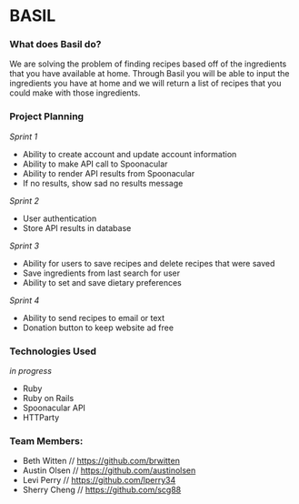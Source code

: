 # BASIL

### What does Basil do?
We are solving the problem of finding recipes based off of the ingredients that you have available at home. Through Basil you will be able to input the ingredients you have at home and we will return a list of recipes that you could make with those ingredients.

### Project Planning
_Sprint 1_
+ Ability to create account and update account information
+ Ability to make API call to Spoonacular
+ Ability to render API results from Spoonacular
+ If no results, show sad no results message

_Sprint 2_
+ User authentication
+ Store API results in database

_Sprint 3_
+ Ability for users to save recipes and delete recipes that were saved
+ Save ingredients from last search for user
+ Ability to set and save dietary preferences

_Sprint 4_
+ Ability to send recipes to email or text
+ Donation button to keep website ad free

### Technologies Used
_in progress_
+ Ruby
+ Ruby on Rails
+ Spoonacular API
+ HTTParty

### Team Members:
+ Beth Witten // https://github.com/brwitten
+ Austin Olsen // https://github.com/austinolsen
+ Levi Perry // https://github.com/lperry34
+ Sherry Cheng // https://github.com/scg88
